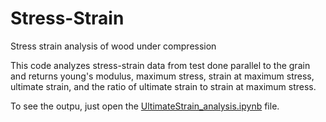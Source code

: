 # Stress-Strain
Stress strain analysis of wood under compression 


This code analyzes stress-strain data from test done parallel to the grain and returns young's modulus, maximum stress, strain at maximum stress, ultimate strain, and the ratio of ultimate strain to strain at maximum stress.

To see the outpu, just open the [UltimateStrain_analysis.ipynb](https://github.com/RubenJC-1/Stress-Strain/blob/main/UltimateStrain_analysis.ipynb) file.
